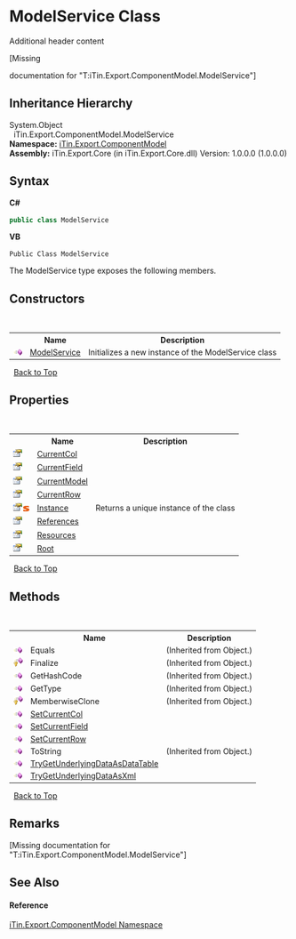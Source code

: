 # ModelService Class
Additional header content 

\[Missing <summary> documentation for "T:iTin.Export.ComponentModel.ModelService"\]


## Inheritance Hierarchy
System.Object<br />&nbsp;&nbsp;iTin.Export.ComponentModel.ModelService<br />
**Namespace:**&nbsp;<a href="N_iTin_Export_ComponentModel">iTin.Export.ComponentModel</a><br />**Assembly:**&nbsp;iTin.Export.Core (in iTin.Export.Core.dll) Version: 1.0.0.0 (1.0.0.0)

## Syntax

**C#**<br />
``` C#
public class ModelService
```

**VB**<br />
``` VB
Public Class ModelService
```

The ModelService type exposes the following members.


## Constructors
&nbsp;<table><tr><th></th><th>Name</th><th>Description</th></tr><tr><td>![Public method](media/pubmethod.gif "Public method")</td><td><a href="M_iTin_Export_ComponentModel_ModelService__ctor">ModelService</a></td><td>
Initializes a new instance of the ModelService class</td></tr></table>&nbsp;
<a href="#modelservice-class">Back to Top</a>

## Properties
&nbsp;<table><tr><th></th><th>Name</th><th>Description</th></tr><tr><td>![Public property](media/pubproperty.gif "Public property")</td><td><a href="P_iTin_Export_ComponentModel_ModelService_CurrentCol">CurrentCol</a></td><td></td></tr><tr><td>![Public property](media/pubproperty.gif "Public property")</td><td><a href="P_iTin_Export_ComponentModel_ModelService_CurrentField">CurrentField</a></td><td></td></tr><tr><td>![Public property](media/pubproperty.gif "Public property")</td><td><a href="P_iTin_Export_ComponentModel_ModelService_CurrentModel">CurrentModel</a></td><td></td></tr><tr><td>![Public property](media/pubproperty.gif "Public property")</td><td><a href="P_iTin_Export_ComponentModel_ModelService_CurrentRow">CurrentRow</a></td><td></td></tr><tr><td>![Public property](media/pubproperty.gif "Public property")![Static member](media/static.gif "Static member")</td><td><a href="P_iTin_Export_ComponentModel_ModelService_Instance">Instance</a></td><td>
Returns a unique instance of the class</td></tr><tr><td>![Public property](media/pubproperty.gif "Public property")</td><td><a href="P_iTin_Export_ComponentModel_ModelService_References">References</a></td><td></td></tr><tr><td>![Public property](media/pubproperty.gif "Public property")</td><td><a href="P_iTin_Export_ComponentModel_ModelService_Resources">Resources</a></td><td></td></tr><tr><td>![Public property](media/pubproperty.gif "Public property")</td><td><a href="P_iTin_Export_ComponentModel_ModelService_Root">Root</a></td><td></td></tr></table>&nbsp;
<a href="#modelservice-class">Back to Top</a>

## Methods
&nbsp;<table><tr><th></th><th>Name</th><th>Description</th></tr><tr><td>![Public method](media/pubmethod.gif "Public method")</td><td>Equals</td><td> (Inherited from Object.)</td></tr><tr><td>![Protected method](media/protmethod.gif "Protected method")</td><td>Finalize</td><td> (Inherited from Object.)</td></tr><tr><td>![Public method](media/pubmethod.gif "Public method")</td><td>GetHashCode</td><td> (Inherited from Object.)</td></tr><tr><td>![Public method](media/pubmethod.gif "Public method")</td><td>GetType</td><td> (Inherited from Object.)</td></tr><tr><td>![Protected method](media/protmethod.gif "Protected method")</td><td>MemberwiseClone</td><td> (Inherited from Object.)</td></tr><tr><td>![Public method](media/pubmethod.gif "Public method")</td><td><a href="M_iTin_Export_ComponentModel_ModelService_SetCurrentCol">SetCurrentCol</a></td><td></td></tr><tr><td>![Public method](media/pubmethod.gif "Public method")</td><td><a href="M_iTin_Export_ComponentModel_ModelService_SetCurrentField">SetCurrentField</a></td><td></td></tr><tr><td>![Public method](media/pubmethod.gif "Public method")</td><td><a href="M_iTin_Export_ComponentModel_ModelService_SetCurrentRow">SetCurrentRow</a></td><td></td></tr><tr><td>![Public method](media/pubmethod.gif "Public method")</td><td>ToString</td><td> (Inherited from Object.)</td></tr><tr><td>![Public method](media/pubmethod.gif "Public method")</td><td><a href="M_iTin_Export_ComponentModel_ModelService_TryGetUnderlyingDataAsDataTable">TryGetUnderlyingDataAsDataTable</a></td><td></td></tr><tr><td>![Public method](media/pubmethod.gif "Public method")</td><td><a href="M_iTin_Export_ComponentModel_ModelService_TryGetUnderlyingDataAsXml">TryGetUnderlyingDataAsXml</a></td><td></td></tr></table>&nbsp;
<a href="#modelservice-class">Back to Top</a>

## Remarks
\[Missing <remarks> documentation for "T:iTin.Export.ComponentModel.ModelService"\]

## See Also


#### Reference
<a href="N_iTin_Export_ComponentModel">iTin.Export.ComponentModel Namespace</a><br />